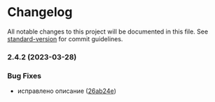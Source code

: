 # Changelog

All notable changes to this project will be documented in this file. See [standard-version](https://github.com/conventional-changelog/standard-version) for commit guidelines.

### 2.4.2 (2023-03-28)


### Bug Fixes

* исправлено описание ([26ab24e](https://github.com/Infomaximum/frontend-base/commit/26ab24e9c7e34ef7c133e70ee9ebd7b34c85b6ad))
